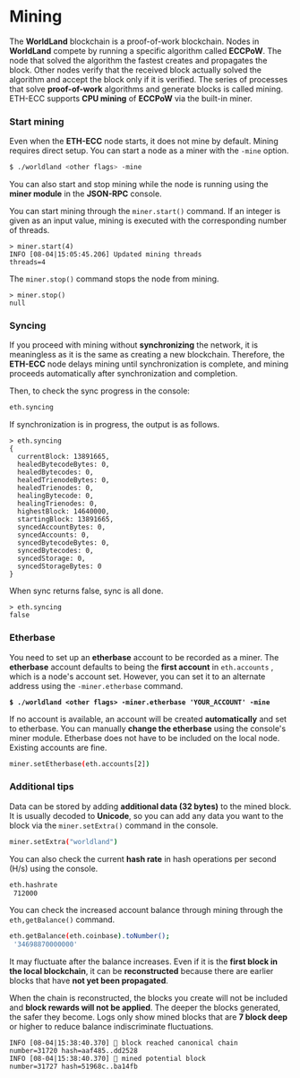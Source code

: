 # Mining



The **WorldLand** blockchain is a proof-of-work blockchain. Nodes in **WorldLand** compete by running a specific algorithm called **ECCPoW**. The node that solved the algorithm the fastest creates and propagates the block. Other nodes verify that the received block actually solved the algorithm and accept the block only if it is verified. The series of processes that solve **proof-of-work** algorithms and generate blocks is called mining. ETH-ECC supports **CPU mining** of **ECCPoW** via the built-in miner.



### Start mining

Even when the **ETH-ECC** node starts, it does not mine by default. Mining requires direct setup. You can start a node as a miner with the `-mine` option.

```sh
$ ./worldland <other flags> -mine
```



You can also start and stop mining while the node is running using the **miner module** in the **JSON-RPC** console.

You can start mining through the `miner.start()` command. If an integer is given as an input value, mining is executed with the corresponding number of threads.

```
> miner.start(4)
INFO [08-04|15:05:45.206] Updated mining threads                   threads=4
```

The `miner.stop()` command stops the node from mining.

```
> miner.stop()
null
```



### Syncing

If you proceed with mining without **synchronizing** the network, it is meaningless as it is the same as creating a new blockchain. Therefore, the **ETH-ECC** node delays mining until synchronization is complete, and mining proceeds automatically after synchronization and completion.&#x20;

Then, to check the sync progress in the console:

```sh
eth.syncing
```



If synchronization is in progress, the output is as follows.

```
> eth.syncing
{
  currentBlock: 13891665,
  healedBytecodeBytes: 0,
  healedBytecodes: 0,
  healedTrienodeBytes: 0,
  healedTrienodes: 0,
  healingBytecode: 0,
  healingTrienodes: 0,
  highestBlock: 14640000,
  startingBlock: 13891665,
  syncedAccountBytes: 0,
  syncedAccounts: 0,
  syncedBytecodeBytes: 0,
  syncedBytecodes: 0,
  syncedStorage: 0,
  syncedStorageBytes: 0
}
```



When sync returns false, sync is all done.

```
> eth.syncing
false
```



### Etherbase

You need to set up an **etherbase** account to be recorded as a miner. The **etherbase** account defaults to being the **first account** in `eth.accounts` , which is a node's account set. However, you can set it to an alternate address using the `-miner.etherbase` command.

<pre class="language-sh"><code class="lang-sh"><strong>$ ./worldland &#x3C;other flags> -miner.etherbase 'YOUR_ACCOUNT' -mine
</strong></code></pre>

If no account is available, an account will be created **automatically** and set to etherbase. You can manually **change the etherbase** using the console's miner module. Etherbase does not have to be included on the local node. Existing accounts are fine.

```sh
miner.setEtherbase(eth.accounts[2])
```



### Additional tips

Data can be stored by adding **additional data (32 bytes)** to the mined block. It is usually decoded to **Unicode**, so you can add any data you want to the block via the `miner.setExtra()` command in the console.

```sh
miner.setExtra("worldland")
```

You can also check the current **hash rate** in hash operations per second (H/s) using the console.

```sh
eth.hashrate
 712000
```

You can check the increased account balance through mining through the `eth,getBalance()` command.

```sh
eth.getBalance(eth.coinbase).toNumber();
 '34698870000000'
```



It may fluctuate after the balance increases. Even if it is the **first block in the local blockchain**, it can be **reconstructed** because there are earlier blocks that have **not yet been propagated**.&#x20;

When the chain is reconstructed, the blocks you create will not be included and **block rewards will not be applied**. The deeper the blocks generated, the safer they become. Logs only show mined blocks that are **7 block deep** or higher to reduce balance indiscriminate fluctuations.

```
INFO [08-04|15:38:40.370] 🔗 block reached canonical chain          number=31720 hash=aaf485..dd2528
INFO [08-04|15:38:40.370] 🔨 mined potential block                  number=31727 hash=51968c..ba14fb
```



### &#x20;<a href="#summary" id="summary"></a>
